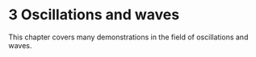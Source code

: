 

# 3 Oscillations and waves

This chapter covers many demonstrations in the field of oscillations and waves.

```{tableofcontents}
```